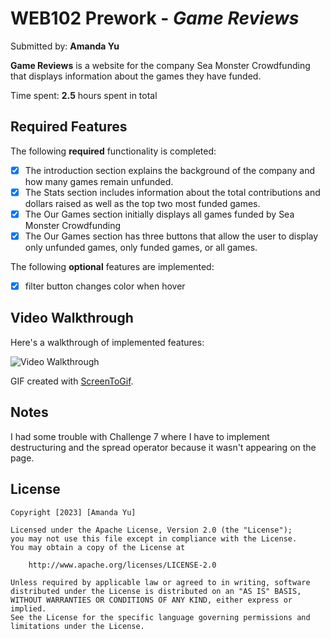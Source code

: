 # WEB102 Prework - *Game Reviews*

Submitted by: **Amanda Yu**

**Game Reviews** is a website for the company Sea Monster Crowdfunding that displays information about the games they have funded.

Time spent: **2.5** hours spent in total

## Required Features

The following **required** functionality is completed:

* [x] The introduction section explains the background of the company and how many games remain unfunded.
* [x] The Stats section includes information about the total contributions and dollars raised as well as the top two most funded games.
* [x] The Our Games section initially displays all games funded by Sea Monster Crowdfunding
* [x] The Our Games section has three buttons that allow the user to display only unfunded games, only funded games, or all games.

The following **optional** features are implemented:

* [x] filter button changes color when hover

## Video Walkthrough

Here's a walkthrough of implemented features:

<img src='web102.gif' title='Video Walkthrough' width='' alt='Video Walkthrough' />

GIF created with [ScreenToGif](https://www.screentogif.com/).

## Notes

I had some trouble with Challenge 7 where I have to implement destructuring and the spread operator because it wasn't appearing on the page. 

## License

    Copyright [2023] [Amanda Yu]

    Licensed under the Apache License, Version 2.0 (the "License");
    you may not use this file except in compliance with the License.
    You may obtain a copy of the License at

        http://www.apache.org/licenses/LICENSE-2.0

    Unless required by applicable law or agreed to in writing, software
    distributed under the License is distributed on an "AS IS" BASIS,
    WITHOUT WARRANTIES OR CONDITIONS OF ANY KIND, either express or implied.
    See the License for the specific language governing permissions and
    limitations under the License.
